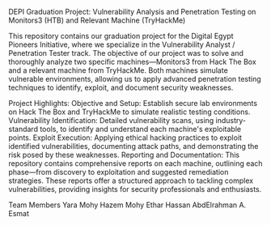 DEPI Graduation Project: Vulnerability Analysis and Penetration Testing on Monitors3 (HTB) and Relevant Machine (TryHackMe)

This repository contains our graduation project for the Digital Egypt Pioneers Initiative, where we specialize in the Vulnerability Analyst / Penetration Tester track. The objective of our project was to solve and thoroughly analyze two specific machines—Monitors3 from Hack The Box and a relevant machine from TryHackMe. Both machines simulate vulnerable environments, allowing us to apply advanced penetration testing techniques to identify, exploit, and document security weaknesses.

Project Highlights:
Objective and Setup: Establish secure lab environments on Hack The Box and TryHackMe to simulate realistic testing conditions.
Vulnerability Identification: Detailed vulnerability scans, using industry-standard tools, to identify and understand each machine's exploitable points.
Exploit Execution: Applying ethical hacking practices to exploit identified vulnerabilities, documenting attack paths, and demonstrating the risk posed by these weaknesses.
Reporting and Documentation: This repository contains comprehensive reports on each machine, outlining each phase—from discovery to exploitation and suggested remediation strategies.
These reports offer a structured approach to tackling complex vulnerabilities, providing insights for security professionals and enthusiasts.

Team Members
Yara Mohy 
Hazem Mohy
Ethar Hassan
AbdElrahman A. Esmat
